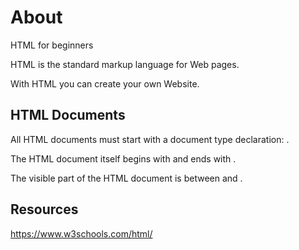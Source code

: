 # About
HTML for beginners 

HTML is the standard markup language for Web pages.

With HTML you can create your own Website.

## HTML Documents
All HTML documents must start with a document type declaration: <!DOCTYPE html>.

The HTML document itself begins with <html> and ends with </html>.

The visible part of the HTML document is between <body> and </body>.

## Resources

https://www.w3schools.com/html/